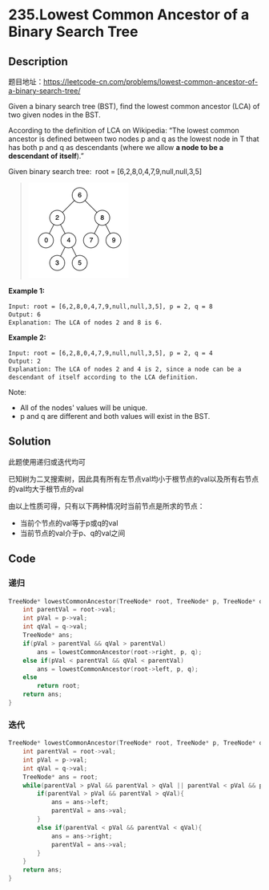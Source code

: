 # 235.Lowest Common Ancestor of a Binary Search Tree
## Description
题目地址：https://leetcode-cn.com/problems/lowest-common-ancestor-of-a-binary-search-tree/

Given a binary search tree (BST), find the lowest common ancestor (LCA) of two given nodes in the BST.

According to the definition of LCA on Wikipedia: “The lowest common ancestor is defined between two nodes p and q as the lowest node in T that has both p and q as descendants (where we allow **a node to be a descendant of itself**).”

Given binary search tree:  root = [6,2,8,0,4,7,9,null,null,3,5]

>![avatar](./images/binarysearchtree_improved.png)

**Example 1:**
```
Input: root = [6,2,8,0,4,7,9,null,null,3,5], p = 2, q = 8
Output: 6
Explanation: The LCA of nodes 2 and 8 is 6.
```
**Example 2:**
```
Input: root = [6,2,8,0,4,7,9,null,null,3,5], p = 2, q = 4
Output: 2
Explanation: The LCA of nodes 2 and 4 is 2, since a node can be a descendant of itself according to the LCA definition.
```

Note:

- All of the nodes' values will be unique.
- p and q are different and both values will exist in the BST.

## Solution
此题使用递归或迭代均可

已知树为二叉搜索树，因此具有所有左节点val均小于根节点的val以及所有右节点的val均大于根节点的val

由以上性质可得，只有以下两种情况时当前节点是所求的节点：
- 当前个节点的val等于p或q的val
- 当前节点的val介于p、q的val之间

## Code
### 递归
```C++
TreeNode* lowestCommonAncestor(TreeNode* root, TreeNode* p, TreeNode* q) {
    int parentVal = root->val;
    int pVal = p->val;
    int qVal = q->val;
    TreeNode* ans;
    if(pVal > parentVal && qVal > parentVal)
        ans = lowestCommonAncestor(root->right, p, q);
    else if(pVal < parentVal && qVal < parentVal)
        ans = lowestCommonAncestor(root->left, p, q);
    else
        return root;
    return ans;
}
```
### 迭代
```C++
TreeNode* lowestCommonAncestor(TreeNode* root, TreeNode* p, TreeNode* q) {
    int parentVal = root->val;
    int pVal = p->val;
    int qVal = q->val;
    TreeNode* ans = root;
    while(parentVal > pVal && parentVal > qVal || parentVal < pVal && parentVal < qVal){
        if(parentVal > pVal && parentVal > qVal){
            ans = ans->left;
            parentVal = ans->val;
        }
        else if(parentVal < pVal && parentVal < qVal){
            ans = ans->right;
            parentVal = ans->val;
        }
    }
    return ans;
}
```



